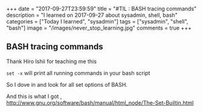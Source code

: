 +++
date = "2017-09-27T23:59:59"
title = "#TIL : BASH tracing commands"
description = "I learned on 2017-09-27 about sysadmin, shell, bash"
categories = ["Today I learned", "sysadmin"]
tags = ["sysadmin", "shell", "bash"]
image = "/images/never_stop_learning.jpg"
comments = true
+++



## BASH tracing commands

Thank Hiro Ishii for teaching me this

`set -x` will print all running commands in your bash script

So I dove in and look for all set options of BASH.

And this is what I got , http://www.gnu.org/software/bash/manual/html_node/The-Set-Builtin.html
